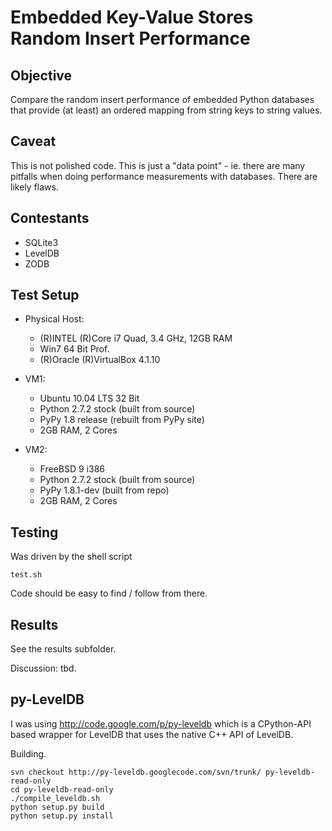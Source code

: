 Embedded Key-Value Stores Random Insert Performance
===================================================

Objective
---------

Compare the random insert performance of embedded Python databases
that provide (at least) an ordered mapping from string keys to
string values.


Caveat
------

This is not polished code. This is just a "data point" - ie. there
are many pitfalls when doing performance measurements with databases.
There are likely flaws.


Contestants
-----------

 * SQLite3
 * LevelDB
 * ZODB


Test Setup
----------

 * Physical Host:
   * (R)INTEL (R)Core i7 Quad, 3.4 GHz, 12GB RAM
   * Win7 64 Bit Prof.
   * (R)Oracle (R)VirtualBox 4.1.10

 * VM1:
   * Ubuntu 10.04 LTS 32 Bit
   * Python 2.7.2 stock (built from source)
   * PyPy 1.8 release (rebuilt from PyPy site)
   * 2GB RAM, 2 Cores

 * VM2:
   * FreeBSD 9 i386
   * Python 2.7.2 stock (built from source)
   * PyPy 1.8.1-dev (built from repo)
   * 2GB RAM, 2 Cores


Testing
-------

Was driven by the shell script

    test.sh

Code should be easy to find / follow from there.


Results
-------

See the results subfolder.

Discussion: tbd.


py-LevelDB
----------

I was using http://code.google.com/p/py-leveldb which is a CPython-API based
wrapper for LevelDB that uses the native C++ API of LevelDB.

Building.

    svn checkout http://py-leveldb.googlecode.com/svn/trunk/ py-leveldb-read-only
    cd py-leveldb-read-only
    ./compile_leveldb.sh
    python setup.py build
    python setup.py install
